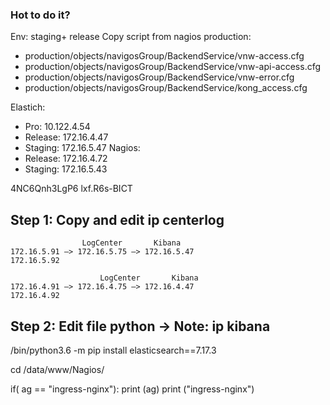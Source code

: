 ### Hot to do it?
Env: staging+ release
Copy script from nagios production: 

 - production/objects/navigosGroup/BackendService/vnw-access.cfg
 - production/objects/navigosGroup/BackendService/vnw-api-access.cfg
 - production/objects/navigosGroup/BackendService/vnw-error.cfg
 - production/objects/navigosGroup/BackendService/kong_access.cfg

Elastich:
 - Pro: 10.122.4.54
 - Release: 172.16.4.47
 - Staging: 172.16.5.47
Nagios:
 - Release: 172.16.4.72
 - Staging: 172.16.5.43

4NC6Qnh3LgP6
lxf.R6s-BICT

## Step 1: Copy and edit ip centerlog
                    LogCenter		Kibana
    172.16.5.91 —> 172.16.5.75 —> 172.16.5.47
    172.16.5.92

                        LogCenter		Kibana
    172.16.4.91 —> 172.16.4.75 —> 172.16.4.47
    172.16.4.92
## Step 2: Edit file python -> Note: ip kibana
/bin/python3.6 -m pip install elasticsearch==7.17.3


cd /data/www/Nagios/



if( ag == "ingress-nginx"):
      print (ag)
      print ("ingress-nginx")